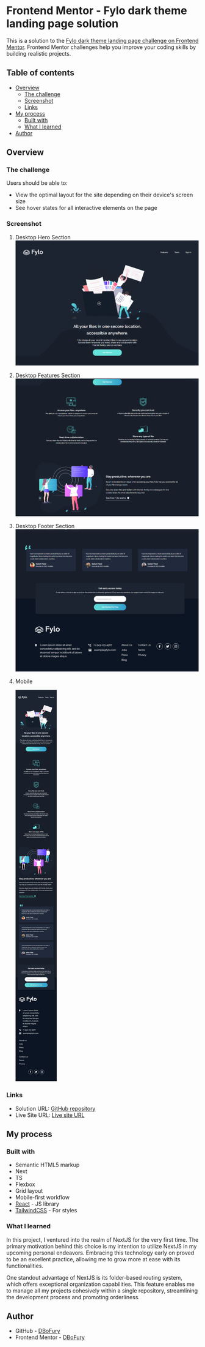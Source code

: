 # Frontend Mentor - Fylo dark theme landing page solution

This is a solution to the [Fylo dark theme landing page challenge on Frontend Mentor](https://www.frontendmentor.io/challenges/fylo-dark-theme-landing-page-5ca5f2d21e82137ec91a50fd). Frontend Mentor challenges help you improve your coding skills by building realistic projects.

## Table of contents

- [Overview](#overview)
  - [The challenge](#the-challenge)
  - [Screenshot](#screenshot)
  - [Links](#links)
- [My process](#my-process)
  - [Built with](#built-with)
  - [What I learned](#what-i-learned)
- [Author](#author)

## Overview

### The challenge

Users should be able to:

- View the optimal layout for the site depending on their device's screen size
- See hover states for all interactive elements on the page

### Screenshot

1. Desktop Hero Section
   ![Desktop Hero](./screenshots/Desktop-Hero.PNG)

2. Desktop Features Section
   ![Desktop Features](./screenshots/Desktop-Features.PNG)

3. Desktop Footer Section
   ![Desktop Footer](./screenshots/Desktop-Footer.PNG)

4. Mobile

   ![Desktop Hero](./screenshots/Mobile.PNG)

### Links

- Solution URL: [GitHub repository](https://github.com/DBoFury/frontend-mentor-challenges/tree/develop/src/app/fylo-dark-theme-landing-page)
- Live Site URL: [Live site URL](https://dbofury.github.io/frontend-mentor-challenges/fylo-dark-theme-landing-page)

## My process

### Built with

- Semantic HTML5 markup
- Next
- TS
- Flexbox
- Grid layout
- Mobile-first workflow
- [React](https://reactjs.org/) - JS library
- [TailwindCSS](https://tailwindcss.com/) - For styles

### What I learned

In this project, I ventured into the realm of NextJS for the very first time. The primary motivation behind this choice is my intention to utilize NextJS in my upcoming personal endeavors. Embracing this technology early on proved to be an excellent practice, allowing me to grow more at ease with its functionalities.

One standout advantage of NextJS is its folder-based routing system, which offers exceptional organization capabilities. This feature enables me to manage all my projects cohesively within a single repository, streamlining the development process and promoting orderliness.

## Author

- GitHub - [DBoFury](https://github.com/DBoFury)
- Frontend Mentor - [DBoFury](https://www.frontendmentor.io/profile/DBoFury)
